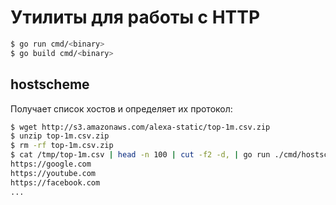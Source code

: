 # Утилиты для работы с HTTP

```zsh
$ go run cmd/<binary>
$ go build cmd/<binary>
```

## hostscheme

Получает список хостов и определяет их протокол:

```zsh
$ wget http://s3.amazonaws.com/alexa-static/top-1m.csv.zip
$ unzip top-1m.csv.zip
$ rm -rf top-1m.csv.zip
$ cat /tmp/top-1m.csv | head -n 100 | cut -f2 -d, | go run ./cmd/hostscheme
https://google.com
https://youtube.com
https://facebook.com
...
```
